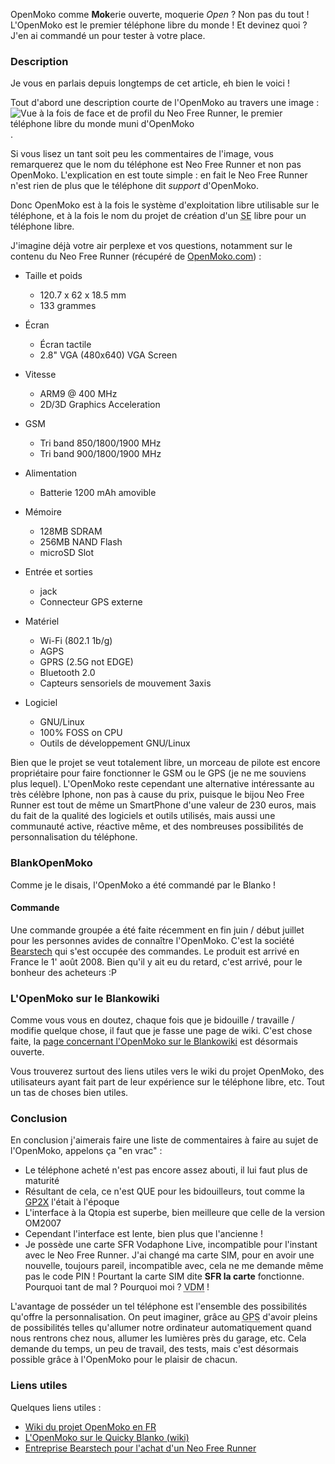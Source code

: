 OpenMoko comme **Mok**erie ouverte, moquerie *Open* ? Non pas du tout ! L'OpenMoko est le premier téléphone libre du monde ! Et devinez quoi ? J'en ai commandé un pour tester à votre place.

### Description

Je vous en parlais depuis longtemps de cet article, eh bien le voici !

Tout d'abord une description courte de l'OpenMoko au travers une image : ![Vue à la fois de face et de profil du Neo Free Runner, le premier téléphone libre du monde muni d'OpenMoko](${BLOG_URL}/images/materiel/neo-freerunner.jpg "Image du Neo Free Runner, téléphone utilisé pour l'OpenMoko").

Si vous lisez un tant soit peu les commentaires de l'image, vous remarquerez que le nom du téléphone est Neo Free Runner et non pas OpenMoko. L'explication en est toute simple : en fait le <span lang="en">Neo Free Runner</span> n'est rien de plus que le téléphone dit *support* d'OpenMoko.

Donc OpenMoko est à la fois le système d'exploitation libre utilisable sur le téléphone, et à la fois le nom du projet de création d'un <abbr title="Système d'Exploitation">SE</abbr> libre pour un téléphone libre.

J'imagine déjà votre air perplexe et vos questions, notamment sur le contenu du Neo Free Runner (récupéré de [OpenMoko.com](http://openmoko.com "Visiter le site officiel du projet OpenMoko")) : 

  * Taille et poids
    * 120.7 x 62 x 18.5 mm
    * 133 grammes

  * Écran
    * Écran tactile
    * 2.8" VGA (480x640) VGA Screen

  * Vitesse
    * ARM9 @ 400 MHz
    * 2D/3D Graphics Acceleration

  * GSM
    * Tri band 850/1800/1900 MHz
    * Tri band 900/1800/1900 MHz

  * Alimentation
    * Batterie 1200 mAh amovible

  * Mémoire
    * 128MB SDRAM
    * 256MB NAND Flash
    * microSD Slot

  * Entrée et sorties
    * jack
    * Connecteur GPS externe

  * Matériel
    * Wi-Fi (802.1 1b/g)
    * AGPS
    * GPRS (2.5G not EDGE)
    * Bluetooth 2.0
    * Capteurs sensoriels de mouvement 3axis

  * Logiciel
    * GNU/Linux
    * 100% FOSS on CPU
    * Outils de développement GNU/Linux

Bien que le projet se veut totalement libre, un morceau de pilote est encore propriétaire pour faire fonctionner le GSM ou le GPS (je ne me souviens plus lequel). L'OpenMoko reste cependant une alternative intéressante au très célèbre <span lang="en">Iphone</span>, non pas à cause du prix, puisque le bijou Neo Free Runner est tout de même un <span lang="en">SmartPhone</span> d'une valeur de 230 euros, mais du fait de la qualité des logiciels et outils utilisés, mais aussi une communauté active, réactive même, et des nombreuses possibilités de personnalisation du téléphone.

### BlankOpenMoko

Comme je le disais, l'OpenMoko a été commandé par le Blanko !

#### Commande

Une commande groupée a été faite récemment en fin juin / début juillet pour les personnes avides de connaître l'OpenMoko. C'est la société <span lang="en">[Bearstech](http://bearstech.com/ "Visiter le site de l'entreprise Bearstech")</span> qui s'est occupée des commandes. Le produit est arrivé en France le 1' août 2008. Bien qu'il y ait eu du retard, c'est arrivé, pour le bonheur des acheteurs :P

### L'OpenMoko sur le Blankowiki

Comme vous vous en doutez, chaque fois que je bidouille / travaille / modifie quelque chose, il faut que je fasse une page de wiki. C'est chose faite, la [page concernant l'OpenMoko sur le Blankowiki](/wiki/doku.php?id=materiel:neofreerunner "Se rendre sur le Quicky Blanko pour découvrir la page consacrée à l'OpenMoko") est désormais ouverte.

Vous trouverez surtout des liens utiles vers le wiki du projet OpenMoko, des utilisateurs ayant fait part de leur expérience sur le téléphone libre, etc. Tout un tas de choses bien utiles.

### Conclusion

En conclusion j'aimerais faire une liste de commentaires à faire au sujet de l'OpenMoko, appelons ça "en vrac" : 

  * Le téléphone acheté n'est pas encore assez abouti, il lui faut plus de maturité
  * Résultant de cela, ce n'est QUE pour les bidouilleurs, tout comme la [GP2X](http://gp2x.com/ "Se rendre sur le site officiel de la GP2X") l'était à l'époque
  * L'interface à la Qtopia est superbe, bien meilleure que celle de la version OM2007
  * Cependant l'interface est lente, bien plus que l'ancienne !
  * Je possède une carte SFR Vodaphone Live, incompatible pour l'instant avec le <span lang="en">Neo Free Runner</span>. J'ai changé ma carte SIM, pour en avoir une nouvelle, toujours pareil, incompatible avec, cela ne me demande même pas le code PIN ! Pourtant la carte SIM dite **SFR la carte** fonctionne. Pourquoi tant de mal ? Pourquoi moi ? <abbr title="Vie De Merde">VDM</abbr> !

L'avantage de posséder un tel téléphone est l'ensemble des possibilités qu'offre la personnalisation. On peut imaginer, grâce au <abbr title="Global Positioning System">GPS</abbr> d'avoir pleins de possibilités telles qu'allumer notre ordinateur automatiquement quand nous rentrons chez nous, allumer les lumières près du garage, etc. Cela demande du temps, un peu de travail, des tests, mais c'est désormais possible grâce à l'OpenMoko pour le plaisir de chacun.

### Liens utiles

Quelques liens utiles : 

  * [Wiki du projet OpenMoko en FR](http://wiki.openmoko.org/wiki/Main_Page/fr "Se rendre sur la page Wiki du projet OpenMoko")
  * [L'OpenMoko sur le Quicky Blanko (wiki)](/wiki/doku.php?id=materiel:neofreerunner "Découvrir la page spécifique à l'OpenMoko sur le Quicky Blanko, le wiki de Blanko")
  * [Entreprise Bearstech pour l'achat d'un Neo Free Runner](http://bearstech.com/ "Visiter la page de l'entreprise Bearstech en vue de l'achat d'un téléphone libre Neo Free Runner permettant d'accueillir OpenMoko")
